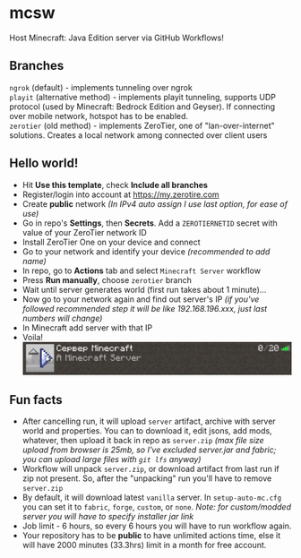 # mcsw

Host Minecraft: Java Edition server via GitHub Workflows!

## Branches

`ngrok` (default) - implements tunneling over ngrok   
`playit` (alternative method) - implements playit tunneling, supports UDP protocol (used by Minecraft: Bedrock Edition and Geyser). If connecting over mobile network, hotspot has to be enabled.   
`zerotier` (old method) - implements ZeroTier, one of "lan-over-internet" solutions. Creates a local network among connected over client users


## Hello world!

* Hit **Use this template**, check **Include all branches**
* Register/login into account at https://my.zerotire.com
* Create **public** network *(In IPv4 auto assign I use last option, for ease of use)*
* Go in repo's **Settings**, then **Secrets**. Add a `ZEROTIERNETID` secret with value of your ZeroTier network ID
* Install ZeroTier One on your device and connect
* Go to your network and identify your device *(recommended to add name)*
* In repo, go to **Actions** tab and select `Minecraft Server` workflow
* Press **Run manually**, choose `zerotier` branch
* Wait until server generates world (first run takes about 1 minute)...
* Now go to your network again and find out server's IP *(if you've followed recommended step it will be like 192.168.196.xxx, just last numbers will change)*
* In Minecraft add server with that IP
* Voila!
![screen](https://github.com/Google61/mcsw/raw/zerotier/screen.png)

## Fun facts

* After cancelling run, it will upload `server` artifact, archive with server world and properties. You can to download it, edit jsons, add mods, whatever, then upload it back in repo as `server.zip` *(max file size upload from browser is 25mb, so I've excluded server.jar and fabric; you can upload large files with `git lfs` anyway)*
* Workflow will unpack `server.zip`, or download artifact from last run if zip not present. So, after the "unpacking" run you'll have to remove `server.zip`
* By default, it will download latest `vanilla` server. In `setup-auto-mc.cfg` you can set it to `fabric`, `forge`, `custom`, or `none`. *Note: for custom/modded server you will have to specify installer jar link*
* Job limit - 6 hours, so every 6 hours you will have to run workflow again.
* Your repository has to be **public** to have unlimited actions time, else it will have 2000 minutes (33.3hrs) limit in a month for free account.
